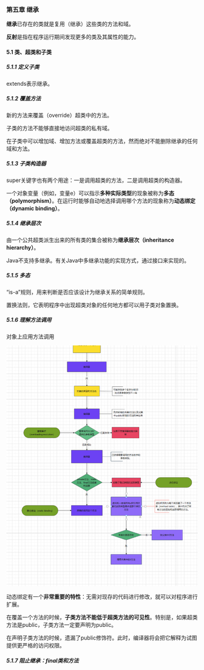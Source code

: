 ### 第五章 继承

**继承**已存在的类就是复用（继承）这些类的方法和域。

**反射**是指在程序运行期间发现更多的类及其属性的能力。

#### 5.1 类、超类和子类

##### 5.1.1 定义子类

extends表示继承。

##### 5.1.2 覆盖方法

新的方法来覆盖（override）超类中的方法。

子类的方法不能够直接地访问超类的私有域。

在子类中可以增加域、增加方法或覆盖超类的方法，然而绝对不能删除继承的任何域和方法。

##### 5.1.3 子类构造器

super关键字也有两个用途：一是调用超类的方法，二是调用超类的构造器。

一个对象变量（例如，变量e）可以指示**多种实际类型**的现象被称为**多态（polymorphism）**。在运行时能够自动地选择调用哪个方法的现象称为**动态绑定（dynamic binding）**。

##### 5.1.4 继承层次

由一个公共超类派生出来的所有类的集合被称为**继承层次（inheritance hierarchy）**。

Java不支持多继承。有关Java中多继承功能的实现方式，通过接口来实现的。

##### 5.1.5 多态

“is-a”规则，用来判断是否应该设计为继承关系的简单规则。

置换法则，它表明程序中出现超类对象的任何地方都可以用子类对象置换。

##### 5.1.6 理解方法调用

对象上应用方法调用

![方法调用图解](方法调用图解02.png)



动态绑定有一个**非常重要的特性**：无需对现存的代码进行修改，就可以对程序进行扩展。



在覆盖一个方法的时候，**子类方法不能低于超类方法的可见性**。特别是，如果超类方法是public，子类方法一定要声明为public。

在声明子类方法的时候，遗漏了public修饰符。此时，编译器将会把它解释为试图提供更严格的访问权限。

##### 5.1.7 阻止继承：final类和方法

